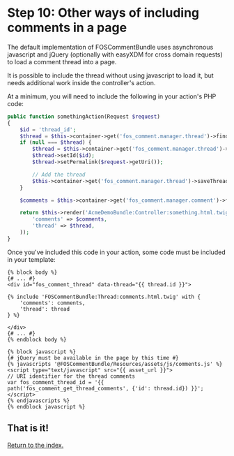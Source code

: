 Step 10: Other ways of including comments in a page
======================================

The default implementation of FOSCommentBundle uses asynchronous javascript
and jQuery (optionally with easyXDM for cross domain requests) to load a comment
thread into a page.

It is possible to include the thread without using javascript to load it, but
needs additional work inside the controller's action.

At a minimum, you will need to include the following in your action's PHP code:

``` php
public function somethingAction(Request $request)
{
    $id = 'thread_id';
    $thread = $this->container->get('fos_comment.manager.thread')->findThreadById($id);
    if (null === $thread) {
        $thread = $this->container->get('fos_comment.manager.thread')->createThread();
        $thread->setId($id);
        $thread->setPermalink($request->getUri());

        // Add the thread
        $this->container->get('fos_comment.manager.thread')->saveThread($thread);
    }

    $comments = $this->container->get('fos_comment.manager.comment')->findCommentTreeByThread($thread);

    return $this->render('AcmeDemoBundle:Controller:something.html.twig', array(
        'comments' => $comments,
        'thread' => $thread,
    ));
}
```

Once you've included this code in your action, some code must be included in your
template:

``` jinga
{% block body %}
{# ... #}
<div id="fos_comment_thread" data-thread="{{ thread.id }}">

{% include 'FOSCommentBundle:Thread:comments.html.twig' with {
    'comments': comments,
    'thread': thread
} %}

</div>
{# ... #}
{% endblock body %}

{% block javascript %}
{# jQuery must be available in the page by this time #}
{% javascripts '@FOSCommentBundle/Resources/assets/js/comments.js' %}
<script type="text/javascript" src="{{ asset_url }}">
// URI identifier for the thread comments
var fos_comment_thread_id = '{{ path('fos_comment_get_thread_comments', {'id': thread.id}) }}';
</script>
{% endjavascripts %}
{% endblock javascript %}

```

## That is it!
[Return to the index.](index.md)
